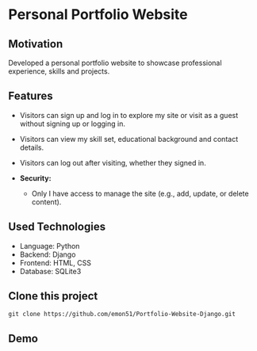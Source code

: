 # Personal Portfolio Website

## Motivation
 Developed a personal portfolio website to showcase professional experience, skills and projects.

## Features
- Visitors can sign up and log in to explore my site or visit as a guest without signing up or logging in.
- Visitors can view my skill set, educational background and contact details.
- Visitors can log out after visiting, whether they signed in.
  
    

- **Security:**
  - Only I have access to manage the site (e.g., add, update, or delete content).



## Used Technologies

- Language: Python
- Backend: Django
- Frontend: HTML, CSS
- Database: SQLite3

## Clone this project
   ```
   git clone https://github.com/emon51/Portfolio-Website-Django.git
   ```

## Demo
```
```
